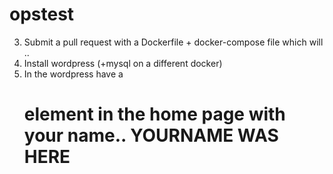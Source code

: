 # opstest


3. Submit a pull request with a Dockerfile + docker-compose file which will ..
4. Install wordpress (+mysql on a different docker)
5. In the wordpress have a <h1> element in the home page with your name..
   YOURNAME WAS HERE

